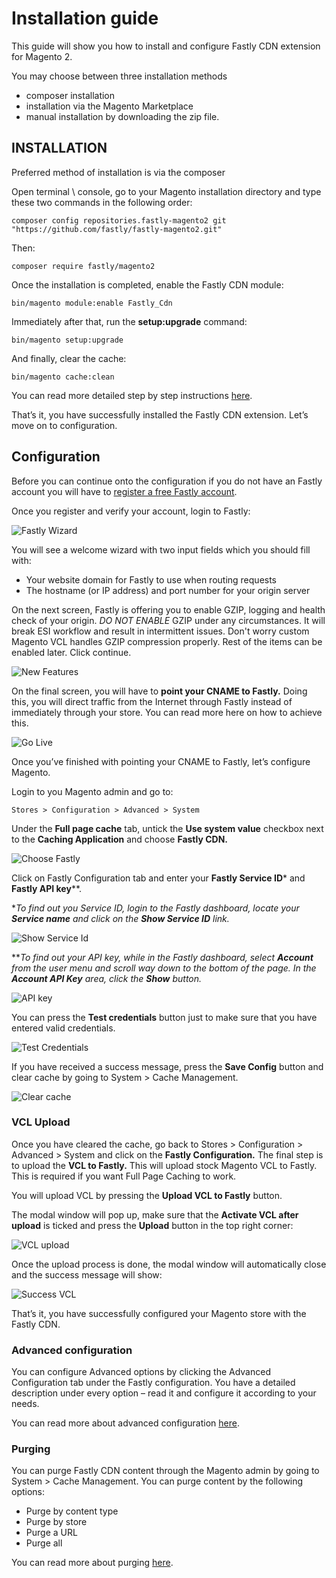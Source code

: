 # Installation guide

This guide will show you how to install and configure Fastly CDN extension for Magento 2.

You may choose between three installation methods

* composer installation
* installation via the Magento Marketplace
* manual installation by downloading the zip file.

## INSTALLATION

Preferred method of installation is via the composer

Open terminal \ console, go to your Magento installation directory and type these two commands in the following order:

```
composer config repositories.fastly-magento2 git "https://github.com/fastly/fastly-magento2.git"
```

Then:

```
composer require fastly/magento2
```

Once the installation is completed, enable the Fastly CDN module:
```
bin/magento module:enable Fastly_Cdn
```

Immediately after that, run the **setup:upgrade** command:

```
bin/magento setup:upgrade
```
And finally, clear the cache:
```
bin/magento cache:clean
```

You can read more detailed step by step instructions [here](../INSTALLATION.md).

That’s it, you have successfully installed the Fastly CDN extension. Let’s move on to configuration.

## Configuration

Before you can continue onto the configuration if you do not have an Fastly account you will have to [register a free Fastly account](https://www.fastly.com/signup).

Once you register and verify your account, login to Fastly:

![Fastly Wizard](../images/guides/installation/wizard.png "Fastly Wizard")

You will see a welcome wizard with two input fields which you should fill with:

* Your website domain for Fastly to use when routing requests
* The hostname (or IP address) and port number for your origin server

On the next screen, Fastly is offering you to enable GZIP, logging and health check of your origin. *DO NOT ENABLE* GZIP under any circumstances. It will break ESI workflow and result in intermittent issues. Don't worry custom Magento VCL handles GZIP compression properly. Rest of the items can be enabled later. Click continue.

![New Features](../images/guides/installation/newfeatures.png "New Features")

On the final screen, you will have to **point your CNAME to Fastly.** Doing this, you will direct traffic from the Internet through Fastly instead of immediately through your store. You can read more here on how to achieve this.

![Go Live](../images/guides/installation/golive.png "Go Live")

Once you’ve finished with pointing your CNAME to Fastly, let’s configure Magento.

Login to you Magento admin and go to:

```
Stores > Configuration > Advanced > System
```

Under the **Full page cache** tab, untick the **Use system value** checkbox next to the **Caching Application** and choose **Fastly CDN.**

![Choose Fastly](../images/guides/installation/choosefastly.png "Choose Fastly")

Click on Fastly Configuration tab and enter your **Fastly Service ID*** and **Fastly API key****.

**To find out you Service ID, login to the Fastly dashboard, locate your **Service name** and click on the **Show Service ID** link.*

![Show Service Id](../images/guides/installation/show-service-id.png "Show Service Id")

***To find out your API key, while in the Fastly dashboard, select **Account** from the user menu and scroll way down to the bottom of the page. In the **Account API Key** area, click the **Show** button.*

![API key](../images/guides/installation/account-api-key.png "API key")

You can press the **Test credentials** button just to make sure that you have entered valid credentials.

![Test Credentials](../images/guides/installation/testcredentials.png "Test Credentials")

If you have received a success message, press the **Save Config** button and clear cache by going to System > Cache Management.

![Clear cache](../images/guides/installation/clearcache.png "Clear cache")

### VCL Upload

Once you have cleared the cache, go back to Stores > Configuration > Advanced > System and click on the **Fastly Configuration.** The final step is to upload the **VCL to Fastly.** This will upload stock Magento VCL to Fastly. This is required if you want Full Page Caching to work.

You will upload VCL by pressing the **Upload VCL to Fastly** button.

The modal window will pop up, make sure that the **Activate VCL after upload** is ticked and press the **Upload** button in the top right corner:

![VCL upload](../images/guides/installation/vclupload.png "VCL upload")

Once the upload process is done, the modal window will automatically close and the success message will show:

![Success VCL](../images/guides/installation/successvcl.png "Success VCL")

That’s it, you have successfully configured your Magento store with the Fastly CDN.

### Advanced configuration

You can configure Advanced options by clicking the Advanced Configuration tab under the Fastly configuration. You have a detailed description under every option – read it and configure it according to your needs.

You can read more about advanced configuration [here](../CONFIGURATION.md#further-configuration-options).

### Purging

You can purge Fastly CDN content through the Magento admin by going to System > Cache Management. You can purge content by the following options:

* Purge by content type
* Purge by store
* Purge a URL
* Purge all

You can read more about purging [here](../OTHER-FUNCTIONS.md#purging).

